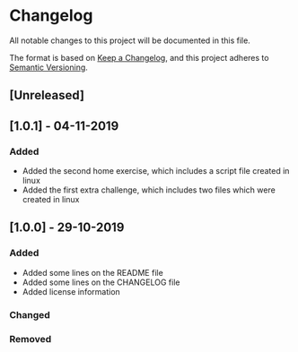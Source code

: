 # Changelog
All notable changes to this project will be documented in this file.

The format is based on [Keep a Changelog](https://keepachangelog.com/en/1.0.0/),
and this project adheres to [Semantic Versioning](https://semver.org/spec/v2.0.0.html).

## [Unreleased]

## [1.0.1] - 04-11-2019
### Added
- Added the second home exercise, which includes a script file created in linux
- Added the first extra challenge, which includes two files which were created in linux

## [1.0.0] - 29-10-2019
### Added
- Added some lines on the README file
- Added some lines on the CHANGELOG file
- Added license information

### Changed


### Removed
